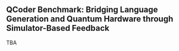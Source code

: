 ## QCoder Benchmark: Bridging Language Generation and Quantum Hardware through Simulator-Based Feedback
TBA
